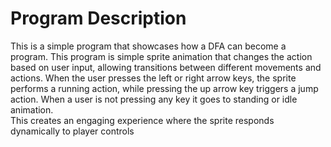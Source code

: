 # Program Description
This is a simple program that showcases how a DFA can become a program. 
This program is simple sprite animation that changes the action based on user input, allowing transitions between different movements and actions. 
When the user presses the left or right arrow keys, the sprite performs a running action, while pressing the up arrow key triggers a jump action.
When a user is not pressing any key it goes to standing or idle animation.  
This creates an engaging experience where the sprite responds dynamically to player controls
